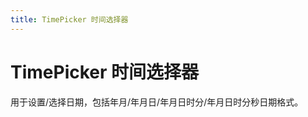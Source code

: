 ```yaml
---
title: TimePicker 时间选择器
---
```


# TimePicker 时间选择器

<div>用于设置/选择日期，包括年月/年月日/年月日时分/年月日时分秒日期格式。</div>
